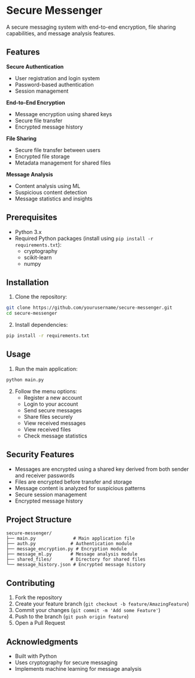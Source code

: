 # Secure Messenger

A secure messaging system with end-to-end encryption, file sharing capabilities, and message analysis features.

## Features

 **Secure Authentication**
  - User registration and login system
  - Password-based authentication
  - Session management

  **End-to-End Encryption**
  - Message encryption using shared keys
  - Secure file transfer
  - Encrypted message history

   **File Sharing**
  - Secure file transfer between users
  - Encrypted file storage
  - Metadata management for shared files

  **Message Analysis**
  - Content analysis using ML
  - Suspicious content detection
  - Message statistics and insights

## Prerequisites

- Python 3.x
- Required Python packages (install using `pip install -r requirements.txt`):
  - cryptography
  - scikit-learn
  - numpy

## Installation

1. Clone the repository:
```bash
git clone https://github.com/yourusername/secure-messenger.git
cd secure-messenger
```

2. Install dependencies:
```bash
pip install -r requirements.txt
```

## Usage

1. Run the main application:
```bash
python main.py
```

2. Follow the menu options:
   - Register a new account
   - Login to your account
   - Send secure messages
   - Share files securely
   - View received messages
   - View received files
   - Check message statistics

## Security Features

- Messages are encrypted using a shared key derived from both sender and receiver passwords
- Files are encrypted before transfer and storage
- Message content is analyzed for suspicious patterns
- Secure session management
- Encrypted message history

## Project Structure

```
secure-messenger/
├── main.py              # Main application file
├── auth.py             # Authentication module
├── message_encryption.py # Encryption module
├── message_ml.py       # Message analysis module
├── shared_files/       # Directory for shared files
└── message_history.json # Encrypted message history
```

## Contributing

1. Fork the repository
2. Create your feature branch (`git checkout -b feature/AmazingFeature`)
3. Commit your changes (`git commit -m 'Add some Feature'`)
4. Push to the branch (`git push origin feature`)
5. Open a Pull Request

## Acknowledgments

- Built with Python
- Uses cryptography for secure messaging
- Implements machine learning for message analysis
